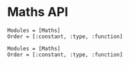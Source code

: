 # Maths API

```@index
Modules = [Maths]
Order = [:constant, :type, :function]
```

```@autodocs
Modules = [Maths]
Order = [:constant, :type, :function]
```